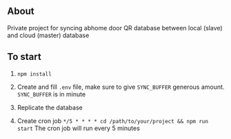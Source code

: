 ## About
Private project for syncing abhome door QR database between local (slave) and cloud (master) database

## To start
1. ```npm install```

2. Create and fill `.env` file, make sure to give `SYNC_BUFFER` generous amount. `SYNC_BUFFER` is in minute

3. Replicate the database

4. Create cron job
```*/5 * * * * cd /path/to/your/project && npm run start```
The cron job will run every 5 minutes